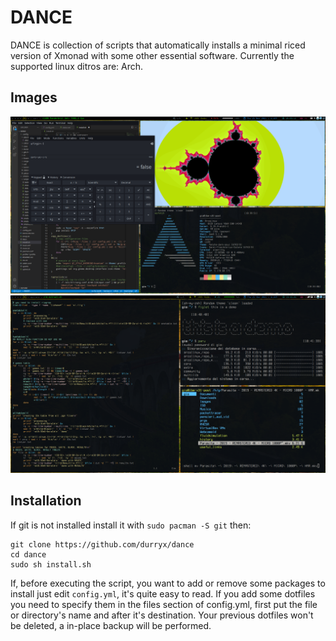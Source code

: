 # DANCE
DANCE is collection of scripts that automatically installs a minimal riced version of Xmonad with some other essential software. Currently the supported linux ditros are: Arch.
## Images
![image](dance_prew2.png)
![image](dance_prew3.png)
## Installation
If git is not installed install it with `sudo pacman -S git` then:
```
git clone https://github.com/durryx/dance
cd dance
sudo sh install.sh
```
If, before executing the script, you want to add or remove some packages to install just edit `config.yml`, it's quite easy to read. If you add some dotfiles you need to specify them in the files section of config.yml, first put the file or directory's name and after it's destination. Your previous dotfiles won't be deleted, a in-place backup will be performed.
